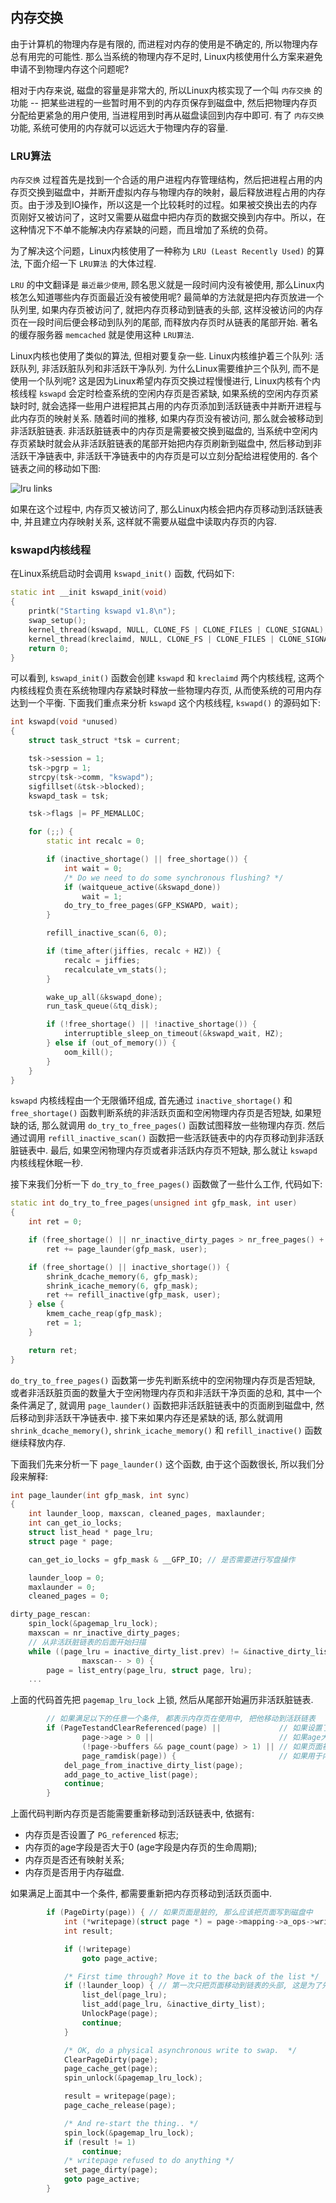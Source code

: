 ## 内存交换
由于计算机的物理内存是有限的, 而进程对内存的使用是不确定的, 所以物理内存总有用完的可能性. 那么当系统的物理内存不足时, Linux内核使用什么方案来避免申请不到物理内存这个问题呢?

相对于内存来说, 磁盘的容量是非常大的, 所以Linux内核实现了一个叫 `内存交换` 的功能 -- 把某些进程的一些暂时用不到的内存页保存到磁盘中, 然后把物理内存页分配给更紧急的用户使用, 当进程用到时再从磁盘读回到内存中即可. 有了 `内存交换` 功能, 系统可使用的内存就可以远远大于物理内存的容量.

### LRU算法
`内存交换` 过程首先是找到一个合适的用户进程内存管理结构，然后把进程占用的内存页交换到磁盘中，并断开虚拟内存与物理内存的映射，最后释放进程占用的内存页。由于涉及到IO操作，所以这是一个比较耗时的过程。如果被交换出去的内存页刚好又被访问了，这时又需要从磁盘中把内存页的数据交换到内存中。所以，在这种情况下不单不能解决内存紧缺的问题，而且增加了系统的负荷。

为了解决这个问题，Linux内核使用了一种称为 `LRU (Least Recently Used)` 的算法, 下面介绍一下 `LRU算法` 的大体过程.

`LRU` 的中文翻译是 `最近最少使用`, 顾名思义就是一段时间内没有被使用, 那么Linux内核怎么知道哪些内存页面最近没有被使用呢? 最简单的方法就是把内存页放进一个队列里, 如果内存页被访问了, 就把内存页移动到链表的头部, 这样没被访问的内存页在一段时间后便会移动到队列的尾部, 而释放内存页时从链表的尾部开始. 著名的缓存服务器 `memcached` 就是使用这种 `LRU算法`.

Linux内核也使用了类似的算法, 但相对要复杂一些. Linux内核维护着三个队列: 活跃队列, 非活跃脏队列和非活跃干净队列. 为什么Linux需要维护三个队列, 而不是使用一个队列呢? 这是因为Linux希望内存页交换过程慢慢进行, Linux内核有个内核线程 `kswapd` 会定时检查系统的空闲内存页是否紧缺, 如果系统的空闲内存页紧缺时时, 就会选择一些用户进程把其占用的内存页添加到活跃链表中并断开进程与此内存页的映射关系. 随着时间的推移, 如果内存页没有被访问, 那么就会被移动到非活跃脏链表. 非活跃脏链表中的内存页是需要被交换到磁盘的, 当系统中空闲内存页紧缺时就会从非活跃脏链表的尾部开始把内存页刷新到磁盘中, 然后移动到非活跃干净链表中, 非活跃干净链表中的内存页是可以立刻分配给进程使用的. 各个链表之间的移动如下图:

![lru links](https://raw.githubusercontent.com/liexusong/linux-source-code-analyze/master/images/memory_lru.jpg)

如果在这个过程中, 内存页又被访问了, 那么Linux内核会把内存页移动到活跃链表中, 并且建立内存映射关系, 这样就不需要从磁盘中读取内存页的内容.

### kswapd内核线程
在Linux系统启动时会调用 `kswapd_init()` 函数, 代码如下:
```cpp
static int __init kswapd_init(void)
{
    printk("Starting kswapd v1.8\n");
    swap_setup();
    kernel_thread(kswapd, NULL, CLONE_FS | CLONE_FILES | CLONE_SIGNAL);
    kernel_thread(kreclaimd, NULL, CLONE_FS | CLONE_FILES | CLONE_SIGNAL);
    return 0;
}
```
可以看到, `kswapd_init()` 函数会创建 `kswapd` 和 `kreclaimd` 两个内核线程, 这两个内核线程负责在系统物理内存紧缺时释放一些物理内存页, 从而使系统的可用内存达到一个平衡. 下面我们重点来分析 `kswapd` 这个内核线程, `kswapd()` 的源码如下:
```cpp
int kswapd(void *unused)
{
    struct task_struct *tsk = current;

    tsk->session = 1;
    tsk->pgrp = 1;
    strcpy(tsk->comm, "kswapd");
    sigfillset(&tsk->blocked);
    kswapd_task = tsk;

    tsk->flags |= PF_MEMALLOC;

    for (;;) {
        static int recalc = 0;

        if (inactive_shortage() || free_shortage()) {
            int wait = 0;
            /* Do we need to do some synchronous flushing? */
            if (waitqueue_active(&kswapd_done))
                wait = 1;
            do_try_to_free_pages(GFP_KSWAPD, wait);
        }

        refill_inactive_scan(6, 0);

        if (time_after(jiffies, recalc + HZ)) {
            recalc = jiffies;
            recalculate_vm_stats();
        }

        wake_up_all(&kswapd_done);
        run_task_queue(&tq_disk);

        if (!free_shortage() || !inactive_shortage()) {
            interruptible_sleep_on_timeout(&kswapd_wait, HZ);
        } else if (out_of_memory()) {
            oom_kill();
        }
    }
}
```
`kswapd` 内核线程由一个无限循环组成, 首先通过 `inactive_shortage()` 和 `free_shortage()` 函数判断系统的非活跃页面和空闲物理内存页是否短缺, 如果短缺的话, 那么就调用 `do_try_to_free_pages()` 函数试图释放一些物理内存页. 然后通过调用 `refill_inactive_scan()` 函数把一些活跃链表中的内存页移动到非活跃脏链表中. 最后, 如果空闲物理内存页或者非活跃内存页不短缺, 那么就让 `kswapd` 内核线程休眠一秒.

接下来我们分析一下 `do_try_to_free_pages()` 函数做了一些什么工作, 代码如下:
```cpp
static int do_try_to_free_pages(unsigned int gfp_mask, int user)
{
    int ret = 0;

    if (free_shortage() || nr_inactive_dirty_pages > nr_free_pages() + nr_inactive_clean_pages())
        ret += page_launder(gfp_mask, user);

    if (free_shortage() || inactive_shortage()) {
        shrink_dcache_memory(6, gfp_mask);
        shrink_icache_memory(6, gfp_mask);
        ret += refill_inactive(gfp_mask, user);
    } else {
        kmem_cache_reap(gfp_mask);
        ret = 1;
    }

    return ret;
}
```
`do_try_to_free_pages()` 函数第一步先判断系统中的空闲物理内存页是否短缺, 或者非活跃脏页面的数量大于空闲物理内存页和非活跃干净页面的总和, 其中一个条件满足了, 就调用 `page_launder()` 函数把非活跃脏链表中的页面刷到磁盘中, 然后移动到非活跃干净链表中. 接下来如果内存还是紧缺的话, 那么就调用 `shrink_dcache_memory()`, `shrink_icache_memory()` 和 `refill_inactive()` 函数继续释放内存.

下面我们先来分析一下 `page_launder()` 这个函数, 由于这个函数很长, 所以我们分段来解释:
```cpp
int page_launder(int gfp_mask, int sync)
{
    int launder_loop, maxscan, cleaned_pages, maxlaunder;
    int can_get_io_locks;
    struct list_head * page_lru;
    struct page * page;

    can_get_io_locks = gfp_mask & __GFP_IO; // 是否需要进行写盘操作

    launder_loop = 0;
    maxlaunder = 0;
    cleaned_pages = 0;

dirty_page_rescan:
    spin_lock(&pagemap_lru_lock);
    maxscan = nr_inactive_dirty_pages;
    // 从非活跃脏链表的后面开始扫描
    while ((page_lru = inactive_dirty_list.prev) != &inactive_dirty_list &&
                maxscan-- > 0) {
        page = list_entry(page_lru, struct page, lru);
    ...
```
上面的代码首先把 `pagemap_lru_lock` 上锁, 然后从尾部开始遍历非活跃脏链表.
```cpp
        // 如果满足以下的任意一个条件, 都表示内存页在使用中, 把他移动到活跃链表
        if (PageTestandClearReferenced(page) ||             // 如果设置了 PG_referenced 标志
                page->age > 0 ||                            // 如果age大于0, 表示页面被访问过
                (!page->buffers && page_count(page) > 1) || // 如果页面被其他进程映射
                page_ramdisk(page)) {                       // 如果用于内存磁盘的页面
            del_page_from_inactive_dirty_list(page);
            add_page_to_active_list(page);
            continue;
        }
```
上面代码判断内存页是否能需要重新移动到活跃链表中, 依据有: 
* 内存页是否设置了 `PG_referenced` 标志; 
* 内存页的age字段是否大于0 (age字段是内存页的生命周期); 
* 内存页是否还有映射关系; 
* 内存页是否用于内存磁盘. 

如果满足上面其中一个条件, 都需要重新把内存页移动到活跃页面中.
```cpp
        if (PageDirty(page)) { // 如果页面是脏的, 那么应该把页面写到磁盘中
            int (*writepage)(struct page *) = page->mapping->a_ops->writepage;
            int result;

            if (!writepage)
                goto page_active;

            /* First time through? Move it to the back of the list */
            if (!launder_loop) { // 第一次只把页面移动到链表的头部, 这是为了先处理已经干净的页面
                list_del(page_lru);
                list_add(page_lru, &inactive_dirty_list);
                UnlockPage(page);
                continue;
            }

            /* OK, do a physical asynchronous write to swap.  */
            ClearPageDirty(page);
            page_cache_get(page);
            spin_unlock(&pagemap_lru_lock);

            result = writepage(page);
            page_cache_release(page);

            /* And re-start the thing.. */
            spin_lock(&pagemap_lru_lock);
            if (result != 1)
                continue;
            /* writepage refused to do anything */
            set_page_dirty(page);
            goto page_active;
        }
```
